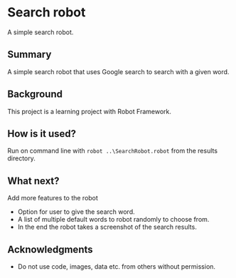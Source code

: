 # Search robot

A simple search robot.

## Summary

A simple search robot that uses Google search to search with a given word.

## Background

This project is a learning project with Robot Framework.

## How is it used?

Run on command line with ``robot ..\SearchRobot.robot`` from the results directory.

## What next?

Add more features to the robot
* Option for user to give the search word.
* A list of multiple default words to robot randomly to choose from.
* In the end the robot takes a screenshot of the search results.

## Acknowledgments

* Do not use code, images, data etc. from others without permission.
